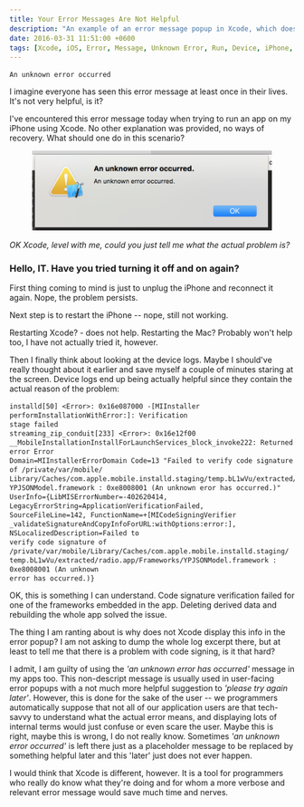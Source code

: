 ```yaml
---
title: Your Error Messages Are Not Helpful
description: "An example of an error message popup in Xcode, which does not really help anyone."
date: 2016-03-31 11:51:00 +0600
tags: [Xcode, iOS, Error, Message, Unknown Error, Run, Device, iPhone, Install, Framework, Code Signing]
---
```


    An unknown error occurred

I imagine everyone has seen this error message at least once in their lives. It's not very helpful, is it?

I've encountered this error message today when trying to run an app on my iPhone using Xcode. No other explanation was provided, no ways of recovery. What should one do in this scenario?

<!--more-->

<figure class="float-center">
<img src="/images/xcode-unknown-error.png" alt="An 'unknown error occurred' dialog presented by
Xcode when trying to run an application on a device.">
</figure>

*OK Xcode, level with me, could you just tell me what the actual problem is?*

### Hello, IT. Have you tried turning it off and on again?

First thing coming to mind is just to unplug the iPhone and reconnect it again. Nope, the problem persists.

Next step is to restart the iPhone -- nope, still not working.

Restarting Xcode? - does not help. Restarting the Mac? Probably won't help too, I have not actually tried it, however.

Then I finally think about looking at the device logs. Maybe I should've really thought about it earlier and save myself a couple of minutes staring at the screen. Device logs end up being actually helpful since they contain the actual reason of the problem:

    installd[50] <Error>: 0x16e087000 -[MIInstaller performInstallationWithError:]: Verification
    stage failed
    streaming_zip_conduit[233] <Error>: 0x16e12f00
    __MobileInstallationInstallForLaunchServices_block_invoke222: Returned error Error
    Domain=MIInstallerErrorDomain Code=13 "Failed to verify code signature of /private/var/mobile/
    Library/Caches/com.apple.mobile.installd.staging/temp.bL1wVu/extracted/radio.app/Frameworks/
    YPJSONModel.framework : 0xe8008001 (An unknown eror has occurred.)"
    UserInfo={LibMISErrorNumber=-402620414, LegacyErrorString=ApplicationVerificationFailed,
    SourceFileLine=142, FunctionName=+[MICodeSigningVerifier
    _validateSignatureAndCopyInfoForURL:withOptions:error:], NSLocalizedDescription=Failed to
    verify code signature of /private/var/mobile/Library/Caches/com.apple.mobile.installd.staging/
    temp.bL1wVu/extracted/radio.app/Frameworks/YPJSONModel.framework : 0xe8008001 (An unknown
    error has occurred.)}

OK, this is something I can understand. Code signature verification failed for one of the
frameworks embedded in the app. Deleting derived data and rebuilding the whole app solved the issue.

The thing I am ranting about is why does not Xcode display this info in the error popup? I am not asking to dump the whole log excerpt there, but at least to tell me that there is a problem with code signing, is it that hard?

I admit, I am guilty of using the _'an unknown error has occurred'_ message in my apps too. This non-descript message is usually used in user-facing error popups with a not much more helpful suggestion to _'please try again later'_. However, this is done for the sake of the user -- we programmers automatically suppose that not all of our application users are that tech-savvy to understand what the actual error means, and displaying lots of internal terms would just confuse or even scare the user. Maybe this is right, maybe this is wrong, I do not really know. Sometimes _'an unknown error occurred'_ is left there just as a placeholder message to be replaced by something helpful later and this 'later' just does not ever happen.

I would think that Xcode is different, however. It is a tool for programmers who really do know what they're doing and for whom a more verbose and relevant error message would save much time and
nerves.
